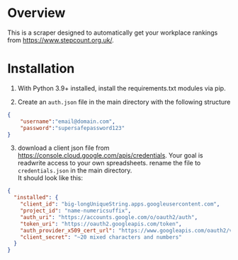 # Overview 
This is a scraper designed to automatically get your workplace rankings from https://www.stepcount.org.uk/.

# Installation

1. With Python 3.9+ installed, install the requirements.txt modules via pip.

2. Create an `auth.json` file in the main directory  with the following structure
```json 
{
	"username":"email@domain.com",
	"password":"supersafepassword123"
}
```

3. download a client json file from https://console.cloud.google.com/apis/credentials. Your goal is readwrite access to your own spreadsheets. rename the file to `credentials.json` in the main directory.  
It should look like this:
```json
{
  "installed": {
    "client_id": "big-longUniqueString.apps.googleusercontent.com",
    "project_id": "name-numericsuffix",
    "auth_uri": "https://accounts.google.com/o/oauth2/auth",
    "token_uri": "https://oauth2.googleapis.com/token",
    "auth_provider_x509_cert_url": "https://www.googleapis.com/oauth2/v1/certs",
    "client_secret": "~20 mixed characters and numbers"
  }
}
```